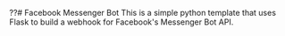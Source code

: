 ??# Facebook Messenger Bot
This is a simple python template that uses Flask to build a webhook for Facebook's Messenger Bot API.
